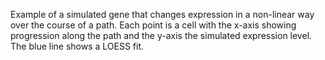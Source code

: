 Example of a simulated gene that changes expression in a non-linear way over the course of a path. Each point is a cell with the x-axis showing progression along the path and the y-axis the simulated expression level. The blue line shows a LOESS fit.